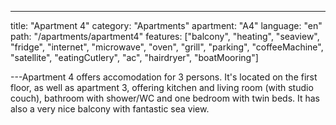 ---
title: "Apartment 4"
category: "Apartments"
apartment: "A4"
language: "en"
path: "/apartments/apartment4"
features: ["balcony",
"heating",
"seaview",
"fridge",
"internet",
"microwave",
"oven",
"grill",
"parking",
"coffeeMachine",
"satellite",
"eatingCutlery",
"ac",
"hairdryer",
"boatMooring"]

---Apartment 4 offers accomodation for 3 persons. It's located on the first floor, as well as apartment 3, offering kitchen and living room (with studio couch), bathroom with shower/WC and one bedroom with twin beds. It has also a very nice balcony with fantastic sea view.
